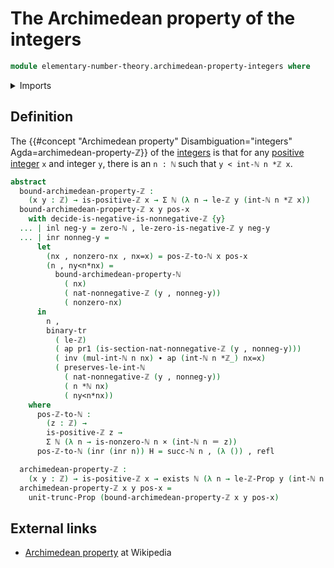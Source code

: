 # The Archimedean property of the integers

```agda
module elementary-number-theory.archimedean-property-integers where
```

<details><summary>Imports</summary>

```agda
open import elementary-number-theory.archimedean-property-natural-numbers
open import elementary-number-theory.integers
open import elementary-number-theory.multiplication-integers
open import elementary-number-theory.multiplication-natural-numbers
open import elementary-number-theory.natural-numbers
open import elementary-number-theory.nonnegative-integers
open import elementary-number-theory.positive-and-negative-integers
open import elementary-number-theory.positive-integers
open import elementary-number-theory.strict-inequality-integers

open import foundation.action-on-identifications-functions
open import foundation.binary-transport
open import foundation.cartesian-product-types
open import foundation.coproduct-types
open import foundation.dependent-pair-types
open import foundation.existential-quantification
open import foundation.identity-types
open import foundation.propositional-truncations
open import foundation.transport-along-identifications
```

</details>

## Definition

The
{{#concept "Archimedean property" Disambiguation="integers" Agda=archimedean-property-ℤ}}
of the [integers](elementary-number-theory.integers.md) is that for any
[positive integer](elementary-number-theory.positive-integers.md) `x` and
integer `y`, there is an `n : ℕ` such that `y < int-ℕ n *ℤ x`.

```agda
abstract
  bound-archimedean-property-ℤ :
    (x y : ℤ) → is-positive-ℤ x → Σ ℕ (λ n → le-ℤ y (int-ℕ n *ℤ x))
  bound-archimedean-property-ℤ x y pos-x
    with decide-is-negative-is-nonnegative-ℤ {y}
  ... | inl neg-y = zero-ℕ , le-zero-is-negative-ℤ y neg-y
  ... | inr nonneg-y =
      let
        (nx , nonzero-nx , nx=x) = pos-ℤ-to-ℕ x pos-x
        (n , ny<n*nx) =
          bound-archimedean-property-ℕ
            ( nx)
            ( nat-nonnegative-ℤ (y , nonneg-y))
            ( nonzero-nx)
      in
        n ,
        binary-tr
          ( le-ℤ)
          ( ap pr1 (is-section-nat-nonnegative-ℤ (y , nonneg-y)))
          ( inv (mul-int-ℕ n nx) ∙ ap (int-ℕ n *ℤ_) nx=x)
          ( preserves-le-int-ℕ
            ( nat-nonnegative-ℤ (y , nonneg-y))
            ( n *ℕ nx)
            ( ny<n*nx))
    where
      pos-ℤ-to-ℕ :
        (z : ℤ) →
        is-positive-ℤ z →
        Σ ℕ (λ n → is-nonzero-ℕ n × (int-ℕ n ＝ z))
      pos-ℤ-to-ℕ (inr (inr n)) H = succ-ℕ n , (λ ()) , refl

  archimedean-property-ℤ :
    (x y : ℤ) → is-positive-ℤ x → exists ℕ (λ n → le-ℤ-Prop y (int-ℕ n *ℤ x))
  archimedean-property-ℤ x y pos-x =
    unit-trunc-Prop (bound-archimedean-property-ℤ x y pos-x)
```

## External links

- [Archimedean property](https://en.wikipedia.org/wiki/Archimedean_property) at
  Wikipedia
